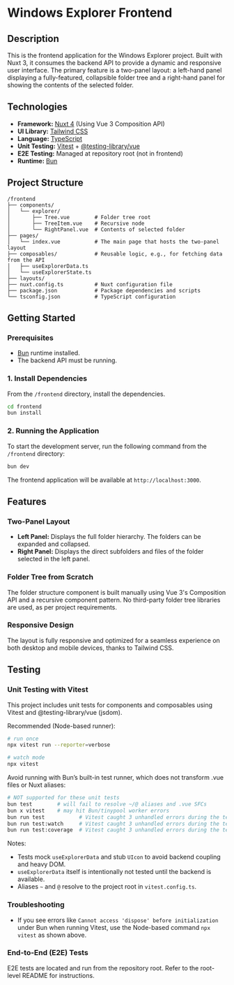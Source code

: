 # Windows Explorer Frontend

## Description

This is the frontend application for the Windows Explorer project. Built with Nuxt 3, it consumes the backend API to provide a dynamic and responsive user interface. The primary feature is a two-panel layout: a left-hand panel displaying a fully-featured, collapsible folder tree and a right-hand panel for showing the contents of the selected folder.

## Technologies

- **Framework:** [Nuxt 4](https://nuxt.com/) (Using Vue 3 Composition API)
- **UI Library:** [Tailwind CSS](https://tailwindcss.com/)
- **Language:** [TypeScript](https://www.typescriptlang.org/)
- **Unit Testing:** [Vitest](https://vitest.dev/) + [@testing-library/vue](https://testing-library.com/docs/vue-testing-library/intro/)
- **E2E Testing:** Managed at repository root (not in frontend)
- **Runtime:** [Bun](https://bun.sh/)

## Project Structure

```
/frontend
├── components/
│   └── explorer/
│       ├── Tree.vue        # Folder tree root
│       ├── TreeItem.vue    # Recursive node
│       └── RightPanel.vue  # Contents of selected folder
├── pages/
│   └── index.vue           # The main page that hosts the two-panel layout
├── composables/            # Reusable logic, e.g., for fetching data from the API
│   ├── useExplorerData.ts
│   └── useExplorerState.ts
├── layouts/
├── nuxt.config.ts          # Nuxt configuration file
├── package.json            # Package dependencies and scripts
└── tsconfig.json           # TypeScript configuration
```

## Getting Started

### Prerequisites

- [Bun](https://bun.sh/) runtime installed.
- The backend API must be running.

### 1\. Install Dependencies

From the `/frontend` directory, install the dependencies.

```bash
cd frontend
bun install
```

### 2\. Running the Application

To start the development server, run the following command from the `/frontend` directory:

```bash
bun dev
```

The frontend application will be available at `http://localhost:3000`.

## Features

### Two-Panel Layout

- **Left Panel:** Displays the full folder hierarchy. The folders can be expanded and collapsed.
- **Right Panel:** Displays the direct subfolders and files of the folder selected in the left panel.

### Folder Tree from Scratch

The folder structure component is built manually using Vue 3's Composition API and a recursive component pattern. No third-party folder tree libraries are used, as per project requirements.

### Responsive Design

The layout is fully responsive and optimized for a seamless experience on both desktop and mobile devices, thanks to Tailwind CSS.

## Testing

### Unit Testing with Vitest

This project includes unit tests for components and composables using Vitest and @testing-library/vue (jsdom).

Recommended (Node-based runner):

```bash
# run once
npx vitest run --reporter=verbose

# watch mode
npx vitest
```

Avoid running with Bun’s built-in test runner, which does not transform .vue files or Nuxt aliases:

```bash
# NOT supported for these unit tests
bun test        # will fail to resolve ~/@ aliases and .vue SFCs
bun x vitest    # may hit Bun/tinypool worker errors
bun run test           # Vitest caught 3 unhandled errors during the test run.
bun run test:watch     # Vitest caught 3 unhandled errors during the test run.
bun run test:coverage  # Vitest caught 3 unhandled errors during the test run.
```

Notes:

- Tests mock `useExplorerData` and stub `UIcon` to avoid backend coupling and heavy DOM.
- `useExplorerData` itself is intentionally not tested until the backend is available.
- Aliases `~` and `@` resolve to the project root in `vitest.config.ts`.

### Troubleshooting

- If you see errors like `Cannot access 'dispose' before initialization` under Bun when running Vitest, use the Node-based command `npx vitest` as shown above.

### End-to-End (E2E) Tests

E2E tests are located and run from the repository root. Refer to the root-level README for instructions.
